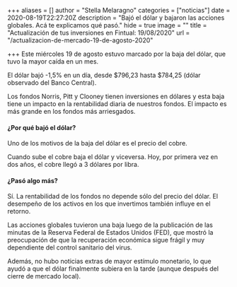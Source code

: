 +++
aliases = []
author = "Stella Melaragno"
categories = ["noticias"]
date = 2020-08-19T22:27:20Z
description = "Bajó el dólar y bajaron las acciones globales. Acá te explicamos qué pasó."
hide = true
image = ""
title = "Actualización de tus inversiones en Fintual: 19/08/2020"
url = "/actualizacion-de-mercado-19-de-agosto-2020"

+++
Este miércoles 19 de agosto estuvo marcado por la baja del dólar, que tuvo la mayor caída en un mes.

El dólar bajó -1,5% en un día, desde $796,23 hasta $784,25 (dólar observado del Banco Central).

Los fondos Norris, Pitt y Clooney tienen inversiones en dólares y esta baja tiene un impacto en la rentabilidad diaria de nuestros fondos. El impacto es más grande en los fondos más arriesgados.

#### ¿Por qué bajó el dólar?

Uno de los motivos de la baja del dólar es el precio del cobre. 

Cuando sube el cobre baja el dólar y viceversa. Hoy, por primera vez en dos años, el cobre llegó a 3 dólares por libra.

#### ¿Pasó algo más?

Sí. La rentabilidad de los fondos no depende sólo del precio del dólar. El desempeño de los activos en los que invertimos también influye en el retorno.

Las acciones globales tuvieron una baja luego de la publicación de las minutas de la Reserva Federal de Estados Unidos (FED), que mostró la preocupación de que la recuperación económica sigue frágil y muy dependiente del control sanitario del virus.

Además, no hubo noticias extras de mayor estímulo monetario, lo que ayudó a que el dólar finalmente subiera en la tarde (aunque después del cierre de mercado local).